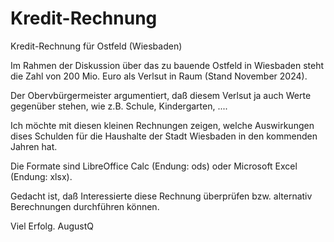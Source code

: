 # Kredit-Rechnung
Kredit-Rechnung für Ostfeld (Wiesbaden)

Im Rahmen der Diskussion über das zu bauende Ostfeld in Wiesbaden steht die Zahl von 200 Mio. Euro als Verlsut in Raum (Stand November 2024).

Der Obervbürgermeister argumentiert, daß diesem Verlsut ja auch Werte gegenüber stehen, wie z.B. Schule, Kindergarten, ....

Ich möchte mit diesen kleinen Rechnungen zeigen, welche Auswirkungen dises Schulden für die Haushalte der Stadt Wiesbaden in den kommenden Jahren hat.

Die Formate sind LibreOffice Calc (Endung: ods) oder Microsoft Excel (Endung: xlsx).

Gedacht ist, daß Interessierte diese Rechnung überprüfen bzw. alternativ Berechnungen durchführen können.

Viel Erfolg.
AugustQ
